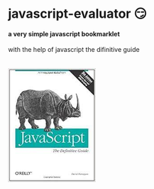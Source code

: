 # javascript-evaluator 😏                                                                      
#### a very simple javascript bookmarklet 
 
with the help of javascript the difinitive guide<br/><br/><br/>
![difinitive guide](download.jpg)
